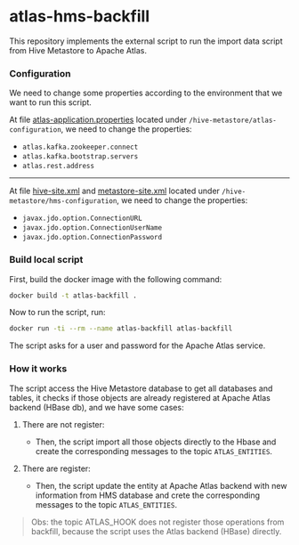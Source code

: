 # atlas-hms-backfill

This repository implements the external script to run the import data script from Hive Metastore to Apache Atlas.

### Configuration

We need to change some properties according to the environment that we want to run this script.

At file [atlas-application.properties](https://github.com/kenjihiraoka/atlas-hms-backfill/blob/main/hive-metastore/atlas-configuration/atlas-application.properties)
located under `/hive-metastore/atlas-configuration`, we need to change the properties:
 
- `atlas.kafka.zookeeper.connect`
- `atlas.kafka.bootstrap.servers`
- `atlas.rest.address`

---

At file [hive-site.xml](https://github.com/kenjihiraoka/atlas-hms-backfill/blob/main/hive-metastore/hms-configuration/hive-site.xml) and
[metastore-site.xml](https://github.com/kenjihiraoka/atlas-hms-backfill/blob/main/hive-metastore/hms-configuration/metastore-site.xml)
located under `/hive-metastore/hms-configuration`, we need to change the properties:

- `javax.jdo.option.ConnectionURL`
- `javax.jdo.option.ConnectionUserName`
- `javax.jdo.option.ConnectionPassword`

### Build local script

First, build the docker image with the following command:

```bash
docker build -t atlas-backfill .
```

Now to run the script, run:

```bash
docker run -ti --rm --name atlas-backfill atlas-backfill
```

The script asks for a user and password for the Apache Atlas service.

### How it works


The script access the Hive Metastore database to get all databases and tables, it checks if those objects are already registered
at Apache Atlas backend (HBase db), and we have some cases:

1. There are not register:
    - Then, the script import all those objects directly to the Hbase and create the corresponding messages to the topic `ATLAS_ENTITIES`.

2. There are register:
    - Then, the script update the entity at Apache Atlas backend with new information from HMS database and crete the corresponding messages to the topic `ATLAS_ENTITIES`.

> Obs: the topic ATLAS_HOOK does not register those operations from backfill, because the script uses the Atlas backend (HBase) directly.
